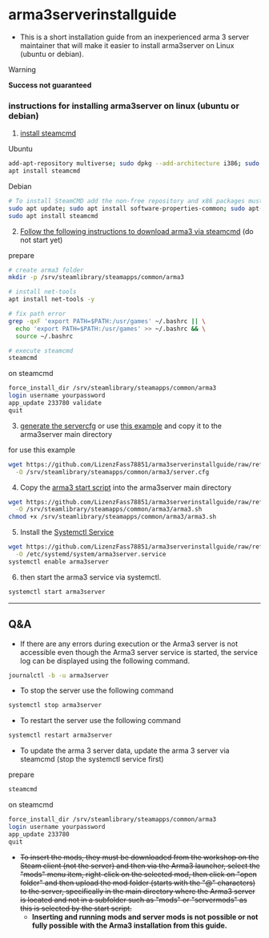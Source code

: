 # arma3serverinstallguide
- This is a short installation guide from an inexperienced arma 3 server maintainer that will make it easier to install arma3server on Linux (ubuntu or debian).

> [!WARNING]
> **Success not guaranteed**

### instructions for installing arma3server on linux (ubuntu or debian)
1. [install steamcmd](https://developer.valvesoftware.com/wiki/SteamCMD#Package_From_Repositories)

Ubuntu
```bash
add-apt-repository multiverse; sudo dpkg --add-architecture i386; sudo apt update
apt install steamcmd
```
    
Debian
```bash
# To install SteamCMD add the non-free repository and x86 packages must be enabled. In Debian 12 (Bookworm) the apt-add-repository command no longer works, so you will need to create a work-around # (See also: https://stackoverflow.com/questions/76688863/apt-add-repository-doesnt-work-on-debian-12).
sudo apt update; sudo apt install software-properties-common; sudo apt-add-repository non-free; sudo dpkg --add-architecture i386; sudo apt update
sudo apt install steamcmd
```

2. [Follow the following instructions to download arma3 via steamcmd](https://www-ionos-de.translate.goog/digitalguide/server/knowhow/arma-3-server-erstellen/?_x_tr_sl=de&_x_tr_tl=en&_x_tr_hl=de&_x_tr_pto=wapp) (do not start yet)

prepare
```bash
# create arma3 folder
mkdir -p /srv/steamlibrary/steamapps/common/arma3

# install net-tools
apt install net-tools -y

# fix path error
grep -qxF 'export PATH=$PATH:/usr/games' ~/.bashrc || \
  echo 'export PATH=$PATH:/usr/games' >> ~/.bashrc && \
  source ~/.bashrc

# execute steamcmd
steamcmd
```

on steamcmd
```bash
force_install_dir /srv/steamlibrary/steamapps/common/arma3
login username yourpassword
app_update 233780 validate
quit
```

3. [generate the servercfg](https://a3config.byjokese.com/) or use [this example](./files/server.cfg) and copy it to the arma3server main directory

for use this example
```bash
wget https://github.com/LizenzFass78851/arma3serverinstallguide/raw/refs/heads/main/files/server.cfg \
  -O /srv/steamlibrary/steamapps/common/arma3/server.cfg
```

4. Copy the [arma3 start script](./files/arma3.sh) into the arma3server main directory
```bash
wget https://github.com/LizenzFass78851/arma3serverinstallguide/raw/refs/heads/main/files/arma3.sh \
  -O /srv/steamlibrary/steamapps/common/arma3/arma3.sh
chmod +x /srv/steamlibrary/steamapps/common/arma3/arma3.sh
```

5. Install the [Systemctl Service](./files/arma3server.service)
```bash
wget https://github.com/LizenzFass78851/arma3serverinstallguide/raw/refs/heads/main/files/arma3server.service \
  -O /etc/systemd/system/arma3server.service
systemctl enable arma3server
```

6. then start the arma3 service via systemctl.
```bash
systemctl start arma3server
```

-----

## Q&A

- If there are any errors during execution or the Arma3 server is not accessible even though the Arma3 server service is started, the service log can be displayed using the following command.
```bash
journalctl -b -u arma3server
```

- To stop the server use the following command
```bash
systemctl stop arma3server
```

- To restart the server use the following command
```bash
systemctl restart arma3server
```

- To update the arma 3 server data, update the arma 3 server via steamcmd (stop the systemctl service first)

prepare
```bash
steamcmd
```

on steamcmd
```bash
force_install_dir /srv/steamlibrary/steamapps/common/arma3
login username yourpassword
app_update 233780
quit
```

- ~~To insert the mods, they must be downloaded from the workshop on the Steam client (not the server) and then via the Arma3 launcher, select the "mods" menu item, right-click on the selected mod, then click on "open folder" and then upload the mod folder (starts with the "@" characters) to the server, specifically in the main directory where the Arma3 server is located and not in a subfolder such as "mods" or "servermods" as this is selected by the start script.~~
  - **Inserting and running mods and server mods is not possible or not fully possible with the Arma3 installation from this guide.**
